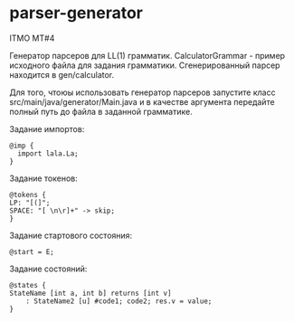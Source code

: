 # parser-generator
ITMO MT#4

Генератор парсеров для LL(1) грамматик. CalculatorGrammar - пример исходного файла для задания грамматики. Сгенерированный парсер находится в gen/calculator. 
  
Для того, чтоюы использовать генератор парсеров запустите класс src/main/java/generator/Main.java и в качестве аргумента передайте полный путь до файла в заданной грамматике.
  
Задание импортов:
```
@imp {
  import lala.La;
}
```
  
Задание токенов:
```
@tokens {
LP: "[(]";
SPACE: "[ \n\r]+" -> skip;
}
```
  
Задание стартового состояния:
```
@start = E;
```
  
Задание состояний:
```
@states {
StateName [int a, int b] returns [int v]
    : StateName2 [u] #code1; code2; res.v = value;
}
```
